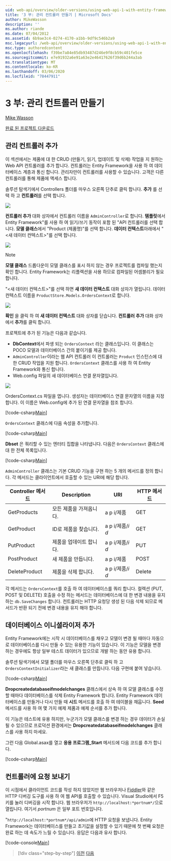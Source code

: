 ```yaml
---
uid: web-api/overview/older-versions/using-web-api-1-with-entity-framework-5/using-web-api-with-entity-framework-part-3
title: '3 부: 관리 컨트롤러 만들기 | Microsoft Docs'
author: MikeWasson
description: ''
ms.author: riande
ms.date: 07/04/2012
ms.assetid: 6b9ae3c4-0274-4170-a1bb-9df9c546b2a9
msc.legacyurl: /web-api/overview/older-versions/using-web-api-1-with-entity-framework-5/using-web-api-with-entity-framework-part-3
msc.type: authoredcontent
ms.openlocfilehash: f39be7a84e85db93487d246e9f8cb59c401fe5ce
ms.sourcegitcommit: e7e91932a6e91a63e2e46417626f39d6b244a3ab
ms.translationtype: MT
ms.contentlocale: ko-KR
ms.lasthandoff: 03/06/2020
ms.locfileid: "78447911"
---
```

# <a name="part-3-creating-an-admin-controller"></a>3 부: 관리 컨트롤러 만들기

[Mike Wasson](https://github.com/MikeWasson)

[완료 된 프로젝트 다운로드](https://code.msdn.microsoft.com/ASP-NET-Web-API-with-afa30545)

## <a name="add-an-admin-controller"></a>관리 컨트롤러 추가

이 섹션에서는 제품에 대 한 CRUD (만들기, 읽기, 업데이트 및 삭제) 작업을 지 원하는 Web API 컨트롤러를 추가 합니다. 컨트롤러는 Entity Framework을 사용 하 여 데이터베이스 계층과 통신 합니다. 관리자만이 컨트롤러를 사용할 수 있습니다. 고객은 다른 컨트롤러를 통해 제품에 액세스 합니다.

솔루션 탐색기에서 Controllers 폴더를 마우스 오른쪽 단추로 클릭 합니다. **추가** 를 선택 하 고 **컨트롤러**를 선택 합니다.

![](using-web-api-with-entity-framework-part-3/_static/image1.png)

**컨트롤러 추가** 대화 상자에서 컨트롤러 이름을 `AdminController`로 합니다. **템플릿**에서 Entity Framework&quot;를 사용 하 여 읽기/쓰기 동작이 포함 된 &quot;API 컨트롤러를 선택 합니다. **모델 클래스**에서 "Product (제품명)"를 선택 합니다. **데이터 컨텍스트**아래에서 "&lt;새 데이터 컨텍스트&gt;"를 선택 합니다.

![](using-web-api-with-entity-framework-part-3/_static/image2.png)

> [!NOTE]
> **모델 클래스** 드롭다운이 모델 클래스를 표시 하지 않는 경우 프로젝트를 컴파일 했는지 확인 합니다. Entity Framework는 리플렉션을 사용 하므로 컴파일된 어셈블리가 필요 합니다.

"&lt;새 데이터 컨텍스트&gt;"를 선택 하면 **새 데이터 컨텍스트** 대화 상자가 열립니다. 데이터 컨텍스트 이름을 `ProductStore.Models.OrdersContext`로 합니다.

![](using-web-api-with-entity-framework-part-3/_static/image3.png)

**확인** 을 클릭 하 여 **새 데이터 컨텍스트** 대화 상자를 닫습니다. **컨트롤러 추가** 대화 상자에서 **추가**를 클릭 합니다.

프로젝트에 추가 된 기능은 다음과 같습니다.

- **DbContext**에서 파생 되는 `OrdersContext` 라는 클래스입니다. 이 클래스는 POCO 모델과 데이터베이스 간의 붙이기를 제공 합니다.
- `AdminController`이라는 웹 API 컨트롤러 이 컨트롤러는 `Product` 인스턴스에 대 한 CRUD 작업을 지원 합니다. `OrdersContext` 클래스를 사용 하 여 Entity Framework와 통신 합니다.
- Web.config 파일의 새 데이터베이스 연결 문자열입니다.

![](using-web-api-with-entity-framework-part-3/_static/image4.png)

OrdersContext.cs 파일을 엽니다. 생성자는 데이터베이스 연결 문자열의 이름을 지정 합니다. 이 이름은 Web.config에 추가 된 연결 문자열을 참조 합니다.

[!code-csharp[Main](using-web-api-with-entity-framework-part-3/samples/sample1.cs)]

`OrdersContext` 클래스에 다음 속성을 추가합니다.

[!code-csharp[Main](using-web-api-with-entity-framework-part-3/samples/sample2.cs)]

**Dbset** 은 쿼리할 수 있는 엔터티 집합을 나타냅니다. 다음은 `OrdersContext` 클래스에 대 한 전체 목록입니다.

[!code-csharp[Main](using-web-api-with-entity-framework-part-3/samples/sample3.cs)]

`AdminController` 클래스는 기본 CRUD 기능을 구현 하는 5 개의 메서드를 정의 합니다. 각 메서드는 클라이언트에서 호출할 수 있는 URI에 해당 합니다.

| Controller 메서드 | Description | URI | HTTP 메서드 |
| --- | --- | --- | --- |
| GetProducts | 모든 제품을 가져옵니다. | a p i/제품 | GET |
| GetProduct | ID로 제품을 찾습니다. | a p i/제품/*i d* | GET |
| PutProduct | 제품을 업데이트 합니다. | a p i/제품/*i d* | PUT |
| PostProduct | 새 제품을 만듭니다. | a p i/제품 | POST |
| DeleteProduct | 제품을 삭제 합니다. | a p i/제품/*i d* | Delete |

각 메서드는 `OrdersContext`를 호출 하 여 데이터베이스를 쿼리 합니다. 컬렉션 (PUT, POST 및 DELETE) 호출을 수정 하는 메서드는 데이터베이스에 대 한 변경 내용을 유지 하는 `db.SaveChanges` 합니다. 컨트롤러는 HTTP 요청당 생성 된 다음 삭제 되므로 메서드가 반환 되기 전에 변경 내용을 유지 해야 합니다.

## <a name="add-a-database-initializer"></a>데이터베이스 이니셜라이저 추가

Entity Framework에는 시작 시 데이터베이스를 채우고 모델이 변경 될 때마다 자동으로 데이터베이스를 다시 만들 수 있는 유용한 기능이 있습니다. 이 기능은 모델을 변경 하는 경우에도 항상 일부 테스트 데이터가 있으므로 개발 하는 동안 유용 합니다.

솔루션 탐색기에서 모델 폴더를 마우스 오른쪽 단추로 클릭 하 고 `OrdersContextInitializer`라는 새 클래스를 만듭니다. 다음 구현에 붙여 넣습니다.

[!code-csharp[Main](using-web-api-with-entity-framework-part-3/samples/sample4.cs)]

**Dropcreatedatabaseifmodelchanges** 클래스에서 상속 하 여 모델 클래스를 수정할 때마다 데이터베이스를 삭제 Entity Framework 합니다. Entity Framework 데이터베이스를 만들거나 다시 만들 때 **시드** 메서드를 호출 하 여 테이블을 채웁니다. **Seed** 메서드를 사용 하 여 몇 가지 예제 제품과 예제 순서를 추가 합니다.

이 기능은 테스트에 유용 하지만, 누군가가 모델 클래스를 변경 하는 경우 데이터가 손실 될 수 있으므로 프로덕션 환경에서는 **Dropcreatedatabaseifmodelchanges** 클래스를 사용 하지 마세요.

그런 다음 Global.asax를 열고 **응용 프로그램\_Start** 메서드에 다음 코드를 추가 합니다.

[!code-csharp[Main](using-web-api-with-entity-framework-part-3/samples/sample5.cs)]

## <a name="send-a-request-to-the-controller"></a>컨트롤러에 요청 보내기

이 시점에서 클라이언트 코드를 작성 하지 않았지만 웹 브라우저나 [Fiddler](http://www.fiddler2.com/fiddler2/)와 같은 HTTP 디버깅 도구를 사용 하 여 웹 API를 호출할 수 있습니다. Visual Studio에서 F5 키를 눌러 디버깅을 시작 합니다. 웹 브라우저가 `http://localhost:*portnum*/`으로 열립니다. 여기서 *portnum* 은 일부 포트 번호입니다.

"`http://localhost:*portnum*/api/admin`에 HTTP 요청을 보냅니다. Entity Framework는 데이터베이스를 만들고 초기값을 설정할 수 있기 때문에 첫 번째 요청은 완료 하는 데 속도가 느릴 수 있습니다. 응답은 다음과 유사 합니다.

[!code-console[Main](using-web-api-with-entity-framework-part-3/samples/sample6.cmd)]

> [!div class="step-by-step"]
> [이전](using-web-api-with-entity-framework-part-2.md)
> [다음](using-web-api-with-entity-framework-part-4.md)
